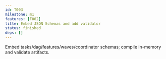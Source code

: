 ```yaml
---
id: T003
milestone: m1
features: [F002]
title: Embed JSON Schemas and add validator
status: finished
deps: []
---
```


Embed tasks/dag/features/waves/coordinator schemas; compile in-memory and validate artifacts.

